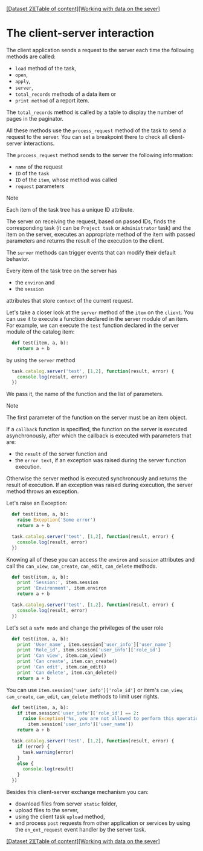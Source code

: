 [[Dataset 2]](datasets2.md)[[Table of content]](index.md)[[Working with data on the sever]](server-data.md)

# The client-server interaction

The client application sends a request to the server each time the following methods are called:
  
* `load` method of the task,
* `open`,
* `apply`,
* `server`,
* `total_records` methods of a data item or
* `print method` of a report item.

The `total_records` method is called by a table to display the number of pages in 
the paginator.

All these methods use the `process_request` method of the task to send a request 
to the server. You can set a breakpoint there to check all client-server interactions. 

The `process_request` method sends to the server the following information:

* `name` of the request
* `ID` of the `task`
* `ID` of the `item`, whose method was called
* `request` parameters

> [!Note]
> Each item of the task tree has a unique ID attribute.

The server on receiving the request, based on passed IDs, finds the corresponding 
task (it can be `Project task` or `Administrator` task) and the item on the server, executes an appropriate method of the item with passed parameters and returns the result of the execution to the client.

The `server` methods can trigger events that can modify their default behavior.

Every item of the task tree on the server has 

* the `environ` and
* the `session`

attributes that store `context` of the current request.

Let's take a closer look at the `server` method of the `item` on the `client`. You can use it to execute a function declared in the server module of an item.
For example, we can execute the `test` function declared in the server module of the catalog item:

```python
  def test(item, a, b):
    return a + b
```

by using the `server` method 

```javascript
  task.catalog.server('test', [1,2], function(result, error) {
    console.log(result, error)
  })
```

We pass it, the name of the function and the list of parameters.

> [!Note]
> The first parameter of the function on the server must be an item object.

If a `callback` function is specified, the function on the server is executed asynchronously, after which the callback is executed with parameters that are:

* the `result` of the server function and 
* the `error text`, if an exception was raised during the server function execution.

Otherwise the server method is executed synchronously and returns the result of 
execution. If an exception was raised during execution, the server method throws 
an exception.

Let's raise an Exception:

```python
  def test(item, a, b):
    raise Exception('Some error')
    return a + b
```

```javascript
  task.catalog.server('test', [1,2], function(result, error) {
    console.log(result, error)
  })
```

Knowing all of these you can access the `environ` and `session` attributes and call the `can_view`, `can_create`, `can_edit`, `can_delete` methods.

```python
  def test(item, a, b):
    print 'Session:', item.session
    print 'Environment', item.environ
    return a + b
```

```javascript
  task.catalog.server('test', [1,2], function(result, error) {
    console.log(result, error)
  })
```

Let's set a `safe mode` and change the privileges of the user role

```python
  def test(item, a, b):
    print 'User_name', item.session['user_info']['user_name']
    print 'Role_id', item.session['user_info']['role_id']
    print 'Can view', item.can_view()
    print 'Can create', item.can_create()
    print 'Can edit', item.can_edit()
    print 'Can delete', item.can_delete()
    return a + b
```

You can use `item.session['user_info']['role_id']` or item's `can_view`,
`can_create`, `can_edit`, `can_delete` methods to limit user rights.

```python
  def test(item, a, b):
    if item.session['user_info']['role_id'] == 2:
      raise Exception('%s, you are not allowed to perform this operation' % \
        item.session['user_info']['user_name'])
    return a + b
```

```javascript
  task.catalog.server('test', [1,2], function(result, error) {
    if (error) {
      task.warning(error)
    }
    else {
      console.log(result)
    }
  })
```

Besides this client-server exchange mechanism you can: 
- download files from server `static` folder, 
- upload files to the server, 
- using the client task `upload` method,
- and process `post` requests from other application or services by using the `on_ext_request` event handler by the server task.

[[Dataset 2]](datasets2.md)[[Table of content]](index.md)[[Working with data on the sever]](server-data.md)
